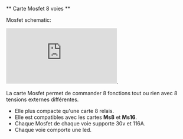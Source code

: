 ** Carte Mosfet 8 voies **


Mosfet schematic:

![here](https://github.com/Ingwie/OpenAVRc_Hw/blob/V3/MultiSwitch_MosFet/MultiSwitch_MosFet.pdf).

La carte Mosfet permet de commander 8 fonctions tout ou rien avec 8 tensions externes différentes.
* Elle plus compacte qu'une carte 8 relais.
* Elle est compatibles avec les cartes **Ms8** et **Ms16**.
* Chaque Mosfet de chaque voie supporte 30v et 116A.
* Chaque voie comporte une led.
